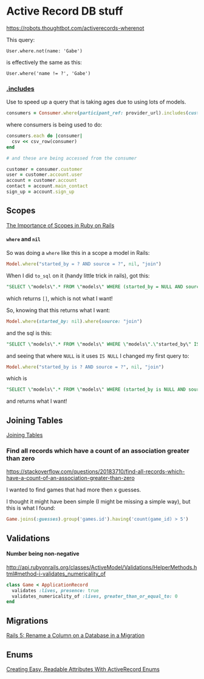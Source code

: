 # Active Record DB stuff

https://robots.thoughtbot.com/activerecords-wherenot

This query:

`User.where.not(name: 'Gabe')`

is effectively the same as this:

`User.where('name != ?', 'Gabe')`


### [.includes](http://apidock.com/rails/ActiveRecord/QueryMethods/includes)

Use to speed up a query that is taking ages due to using lots of models.

```ruby
consumers = Consumer.where(participant_ref: provider_url).includes(customer: [account: [{user: :userref}, :sign_up, :contacts]])
```
where consumers is being used to do:

```ruby
consumers.each do |consumer|
  csv << csv_row(consumer)
end

# and these are being accessed from the consumer

customer = consumer.customer
user = customer.account.user
account = customer.account
contact = account.main_contact
sign_up = account.sign_up
```

## Scopes

[The Importance of Scopes in Ruby on Rails](https://jasoncharnes.com/importance-rails-scopes/)

#### `where` and `nil`

So was doing a `where` like this in a scope a model in Rails:
```ruby
Model.where("started_by = ? AND source = ?", nil, "join")
```
When I did `to_sql` on it (handy little trick in rails), got this:
```sql
"SELECT \"models\".* FROM \"models\" WHERE (started_by = NULL AND source = 'join')"
```
which returns `[]`, which is not what I want!

So, knowing that this returns what I want:
```ruby
Model.where(started_by: nil).where(source: "join")
```
and the sql is this:
```sql
"SELECT \"models\".* FROM \"models\" WHERE \"models\".\"started_by\" IS NULL AND \"models\".\"source\" = 'join'"
```
and seeing that where `NULL` is it uses `IS NULL` I changed my first query to:
```ruby
Model.where("started_by is ? AND source = ?", nil, "join")
```
which is
```sql
"SELECT \"models\".* FROM \"models\" WHERE (started_by is NULL AND source = 'join')"
```
and returns what I want!


## Joining Tables
[Joining Tables](http://guides.rubyonrails.org/active_record_querying.html#joining-tables)

### Find all records which have a count of an association greater than zero
https://stackoverflow.com/questions/20183710/find-all-records-which-have-a-count-of-an-association-greater-than-zero

I wanted to find games that had more then x guesses.

I thought it might have been simple (I might be missing a simple way), but this is what I found:

```ruby
Game.joins(:guesses).group('games.id').having('count(game_id) > 5')
```



## Validations

#### Number being non-negative

http://api.rubyonrails.org/classes/ActiveModel/Validations/HelperMethods.html#method-i-validates_numericality_of

```ruby
class Game < ApplicationRecord
  validates :lives, presence: true
  validates_numericality_of :lives, greater_than_or_equal_to: 0
end
```


## Migrations

[Rails 5: Rename a Column on a Database in a Migration](http://codkal.com/how-rename-database-column-rails-5-migration/)



## Enums

[Creating Easy, Readable Attributes With ActiveRecord Enums](https://www.justinweiss.com/articles/creating-easy-readable-attributes-with-activerecord-enums/)
